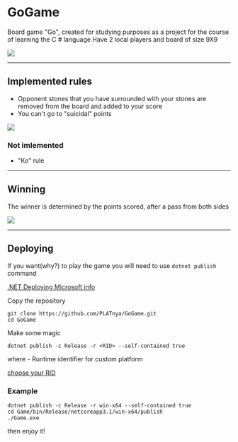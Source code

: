 # GoGame

Board game "Go", created for studying purposes as a project for the course of learning the C # language
Have 2 local players and board of size 9X9

![](https://drive.google.com/uc?export=view&id=1_9us3PojLCDSC5xf4njrwD8XLVAgmLgw)
_____
## Implemented rules
- Opponent stones that you have surrounded with your stones are removed from the board and added to your score
- You can't go to "suicidal" points

![](https://drive.google.com/uc?export=view&id=1QIsjF5CftujYq6n1d9IjFOBj8GpVX97v)

### Not imlemented
- "Ko" rule
_____
## Winning
The winner is determined by the points scored, after a pass from both sides

![](https://drive.google.com/uc?export=view&id=15IRbOyNVgegh32zkTh2r3I2CjS_SHe5V)

_____
## Deploying

If you want(why?) to play the game you will need to use `dotnet publish` command

[.NET Deploying Microsoft info](https://docs.microsoft.com/dotnet/core/deploying/)

Copy the repository
```
git clone https://github.com/PLATnya/GoGame.git
cd GoGame
```
Make some magic

`dotnet publish -c Release -r <RID> --self-contained true`

where <RID> - Runtime identifier for custom platform

[choose your RID](https://docs.microsoft.com/dotnet/core/rid-catalog)

### Example

```
dotnet publish -c Release -r win-x64 --self-contained true
cd Game/bin/Release/netcoreapp3.1/win-x64/publish
./Game.exe
```

then enjoy it!

